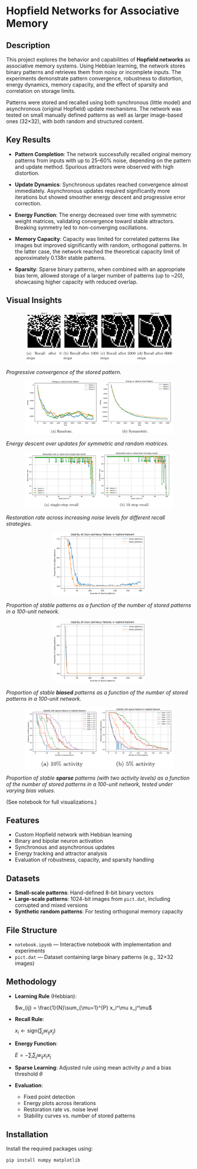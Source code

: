 # Hopfield Networks for Associative Memory

## Description

This project explores the behavior and capabilities of **Hopfield networks** as associative memory systems. Using Hebbian learning, the network stores binary patterns and retrieves them from noisy or incomplete inputs. The experiments demonstrate pattern convergence, robustness to distortion, energy dynamics, memory capacity, and the effect of sparsity and correlation on storage limits.

Patterns were stored and recalled using both synchronous (little model) and asynchronous (original Hopfield) update mechanisms. The network was tested on small manually defined patterns as well as larger image-based ones (32×32), with both random and structured content.

## Key Results

- **Pattern Completion**: The network successfully recalled original memory patterns from inputs with up to 25–60% noise, depending on the pattern and update method. Spurious attractors were observed with high distortion.
  
- **Update Dynamics**: Synchronous updates reached convergence almost immediately. Asynchronous updates required significantly more iterations but showed smoother energy descent and progressive error correction.

- **Energy Function**: The energy decreased over time with symmetric weight matrices, validating convergence toward stable attractors. Breaking symmetry led to non-converging oscillations.

- **Memory Capacity**: Capacity was limited for correlated patterns like images but improved significantly with random, orthogonal patterns. In the latter case, the network reached the theoretical capacity limit of approximately $0.138n$ stable patterns.

- **Sparsity**: Sparse binary patterns, when combined with an appropriate bias term, allowed storage of a larger number of patterns (up to ~20), showcasing higher capacity with reduced overlap.

## Visual Insights

<p align="center">
  <img src="figures/recall_pattern.png" width="80%">
</p>

*Progressive convergence of the stored pattern.*

<p align="center">
  <img src="figures/energy.png" width="80%">
</p>

*Energy descent over updates for symmetric and random matrices.*

<p align="center">
  <img src="figures/restoration_vs_noise.png" width="80%">
</p>

*Restoration rate across increasing noise levels for different recall strategies.*

<p align="center">
  <img src="figures/capacity.png" width="50%">
</p>

*Proportion of stable patterns as a function of the number of stored patterns in a 100-unit network.*

<p align="center">
  <img src="figures/capacity_biased.png" width="50%">
</p>

*Proportion of stable **biased** patterns as a function of the number of stored patterns in a 100-unit network.*

<p align="center">
  <img src="figures/sparse_capacity.png" width="80%">
</p>

*Proportion of stable **sparse** patterns (with two activity levels) as a function of the number of stored patterns in a 100-unit network, tested under varying bias values.*

(See notebook for full visualizations.)

## Features

- Custom Hopfield network with Hebbian learning
- Binary and bipolar neuron activation
- Synchronous and asynchronous updates
- Energy tracking and attractor analysis
- Evaluation of robustness, capacity, and sparsity handling

## Datasets

- **Small-scale patterns**: Hand-defined 8-bit binary vectors
- **Large-scale patterns**: 1024-bit images from `pict.dat`, including corrupted and mixed versions
- **Synthetic random patterns**: For testing orthogonal memory capacity

## File Structure

- `notebook.ipynb` — Interactive notebook with implementation and experiments  
- `pict.dat` — Dataset containing large binary patterns (e.g., 32×32 images) 


## Methodology

- **Learning Rule** (Hebbian):

  $w_{ij} = \frac{1}{N}\sum_{\mu=1}^{P} x_i^\mu x_j^\mu$

- **Recall Rule**:

  $x_i \leftarrow \text{sign} \left( \sum_j w_{ij} x_j \right)$

- **Energy Function**:

  $E = - \sum_{i} \sum_j w_{ij} x_i x_j$

- **Sparse Learning**: Adjusted rule using mean activity $\rho$ and a bias threshold $\theta$

- **Evaluation**:
  - Fixed point detection
  - Energy plots across iterations
  - Restoration rate vs. noise level
  - Stability curves vs. number of stored patterns


## Installation

Install the required packages using:

```bash
pip install numpy matplotlib
